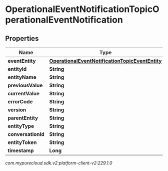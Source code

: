 # OperationalEventNotificationTopicOperationalEventNotification


## Properties

| Name | Type | Description | Notes |
| ------------ | ------------- | ------------- | ------------- |
| **eventEntity** | [**OperationalEventNotificationTopicEventEntity**](OperationalEventNotificationTopicEventEntity) |  |  [optional] |
| **entityId** | **String** |  |  [optional] |
| **entityName** | **String** |  |  [optional] |
| **previousValue** | **String** |  |  [optional] |
| **currentValue** | **String** |  |  [optional] |
| **errorCode** | **String** |  |  [optional] |
| **version** | **String** |  |  [optional] |
| **parentEntity** | **String** |  |  [optional] |
| **entityType** | **String** |  |  [optional] |
| **conversationId** | **String** |  |  [optional] |
| **entityToken** | **String** |  |  [optional] |
| **timestamp** | **Long** |  |  [optional] |




_com.mypurecloud.sdk.v2:platform-client-v2:229.1.0_
